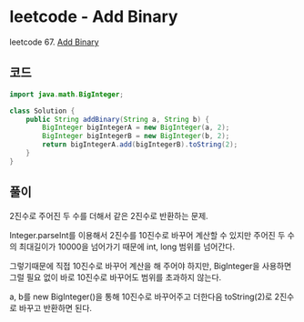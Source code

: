 # leetcode - Add Binary
leetcode 67. [Add Binary](https://leetcode.com/problems/add-binary/)

## 코드
```java
import java.math.BigInteger;

class Solution {
    public String addBinary(String a, String b) {
    	BigInteger bigIntegerA = new BigInteger(a, 2);
        BigInteger bigIntegerB = new BigInteger(b, 2);
        return bigIntegerA.add(bigIntegerB).toString(2);
    }
}
```

## 풀이
2진수로 주어진 두 수를 더해서 같은 2진수로 반환하는 문제.

Integer.parseInt를 이용해서 2진수를 10진수로 바꾸어 계산할 수 있지만 주어진 두 수의 최대길이가 10000을 넘어가기 때문에 int, long 범위를 넘어간다.

그렇기때문에 직접 10진수로 바꾸어 계산을 해 주어야 하지만, BigInteger을 사용하면 그럴 필요 없이 바로 10진수로 바꾸어도 범위를 초과하지 않는다.

a, b를 new BigInteger()을 통해 10진수로 바꾸어주고 더한다음 toString(2)로 2진수로 바꾸고 반환하면 된다.
